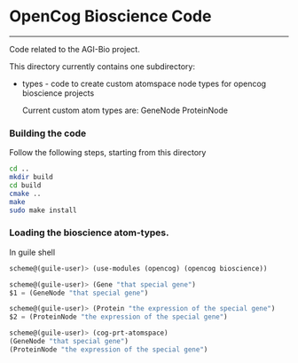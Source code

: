 
# OpenCog Bioscience Code
-----------------------

Code related to the AGI-Bio project.

This directory currently contains one subdirectory:

* types - code to create custom atomspace node types for opencog bioscience
        projects

     Current custom atom types are:
       GeneNode
       ProteinNode

### Building the code
Follow the following steps, starting from this directory

```bash
cd ..
mkdir build
cd build
cmake ..
make
sudo make install
```

### Loading the bioscience atom-types.
In guile shell
```scheme
scheme@(guile-user)> (use-modules (opencog) (opencog bioscience))

scheme@(guile-user)> (Gene "that special gene")
$1 = (GeneNode "that special gene")

scheme@(guile-user)> (Protein "the expression of the special gene")
$2 = (ProteinNode "the expression of the special gene")

scheme@(guile-user)> (cog-prt-atomspace)
(GeneNode "that special gene")
(ProteinNode "the expression of the special gene")

```
